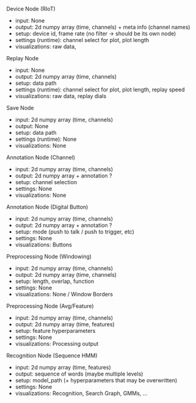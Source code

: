 Device Node (RIoT)
- input: None
- output: 2d numpy array (time, channels) + meta info (channel names)
- setup: device id, frame rate (no filter -> should be its own node)
- settings (runtime): channel select for plot, plot length
- visualizations: raw data, 

Replay Node
- input: None
- output: 2d numpy array (time, channels)
- setup: data path
- settings (runtime): channel select for plot, plot length, replay speed
- visualizations: raw data, replay dials

Save Node
- input: 2d numpy array (time, channels)
- output: None
- setup: data path
- settings (runtime): None
- visualizations: None

Annotation Node (Channel)
- input: 2d numpy array (time, channels)
- output: 2d numpy array + annotation ?
- setup: channel selection
- settings: None
- visualizations: None

Annotation Node (Digital Button)
- input: 2d numpy array (time, channels)
- output: 2d numpy array + annotation ?
- setup: mode (push to talk / push to trigger, etc)
- settings: None
- visualizations: Buttons

Preprocessing Node (Windowing)
- input: 2d numpy array (time, channels)
- output: 2d numpy array (time, channels)
- setup: length, overlap, function
- settings: None
- visualizations: None / Window Borders

Preprocessing Node (Avg/Feature)
- input: 2d numpy array (time, channels)
- output: 2d numpy array (time, features)
- setup: feature hyperparameters
- settings: None
- visualizations: Processing output

Recognition Node (Sequence HMM)
- input: 2d numpy array (time, features)
- output: sequence of words (maybe multiple levels)
- setup: model_path (+ hyperparameters that may be overwritten)
- settings: None
- visualizations: Recognition, Search Graph, GMMs, ...